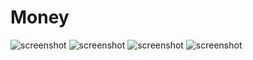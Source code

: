# Money

![screenshot](https://raw.github.com/catkinso/Money/master/Money.png)
![screenshot](https://raw.github.com/catkinso/Money/master/New.png)
![screenshot](https://raw.github.com/catkinso/Money/master/List.png)
![screenshot](https://raw.github.com/catkinso/Money/master/Util.png)
